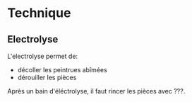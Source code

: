 # Technique
## Electrolyse

L'electrolyse permet de:
- décoller les peintrues abîmées
- dérouiller les pièces

Après un bain d'éléctrolyse, il faut rincer les pièces avec ???.

